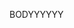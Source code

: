 <HTML>
<HEAD>
<style>
background-image: url('https://ibb.co/ftbyYYp.jpg');
</style>
</HEAD>  
<BODY>
  
BODYYYYYY
</BODY>
</HTML>

